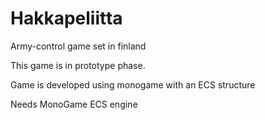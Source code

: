 # Hakkapeliitta
Army-control game set in finland

This game is in prototype phase.

Game is developed using monogame with an ECS structure

Needs MonoGame ECS engine 
